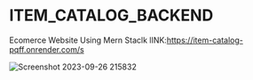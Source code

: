 # ITEM_CATALOG_BACKEND
Ecomerce Website Using Mern Staclk
lINK:https://item-catalog-pqff.onrender.com/s

![Screenshot 2023-09-26 215832](https://github.com/SunilSurendran1906/ITEM_CATALOG_BACKEND/assets/133184647/30cd9a96-4cc4-4985-bb0b-a56d4a81696b)
